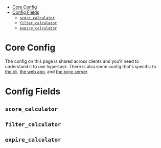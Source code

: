 <!-- vim-markdown-toc GFM -->

* [Core Config](#core-config)
* [Config Fields](#config-fields)
   * [`score_calculator`](#score_calculator)
   * [`filter_calculator`](#filter_calculator)
   * [`expire_calculator`](#expire_calculator)

<!-- vim-markdown-toc -->

# Core Config

The config on this page is shared across clients and you'll need to understand it to use hypertask. There is also some config that's specific to [the cli][cli-config], [the web app][web-config], and [the sync server][sync-config]

# Config Fields

## `score_calculator`

## `filter_calculator`

## `expire_calculator`

[web-config]: /web-interface/config
[cli-config]: /cli-interface/config
[sync-config]: /sync/config
